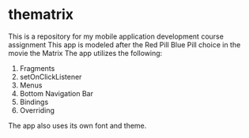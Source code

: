 # thematrix
This is a repository for my mobile application development course assignment 
This app is modeled after the Red Pill Blue Pill choice in the movie the Matrix
The app utilizes the following:
  1. Fragments
  2. setOnClickListener
  3. Menus
  4. Bottom Navigation Bar
  5. Bindings
  6. Overriding 
  
The app also uses its own font and theme. 
